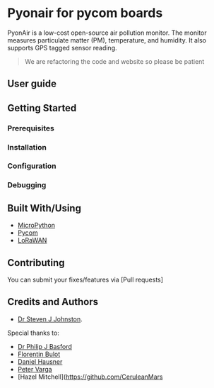 # Pyonair for pycom boards

PyonAir is a low-cost open-source air pollution monitor. The monitor measures particulate matter (PM), temperature, and humidity. It also supports GPS tagged sensor reading.

> We are refactoring the code and website so please be patient 

## User guide
 


## Getting Started
 

### Prerequisites
 
### Installation
 

### Configuration
 
### Debugging
 

## Built With/Using

* [MicroPython](https://micropython.org/)
* [Pycom](https://pycom.io/)
* [LoRaWAN](https://www.thethingsnetwork.org/docs/lorawan/)

## Contributing

You can submit your fixes/features via [Pull requests] 

## Credits and Authors

* [Dr Steven J Johnston](https://www.linkedin.com/in/sjj698/).

Special thanks to:

* [Dr Philip J Basford](https://www.southampton.ac.uk/engineering/about/staff/pjb1u12.page)
* [Florentin Bulot](https://www.southampton.ac.uk/smmi/about/our_students/florentin-bulot.page)
* [Daniel Hausner](https://github.com/danhaus)
* [Peter Varga](https://github.com/pe-varga)
* [Hazel Mitchell](https://github.com/CeruleanMars


